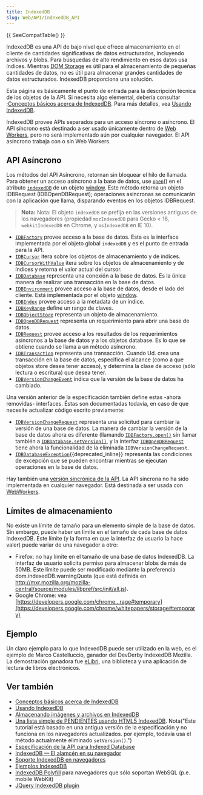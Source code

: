 ```yaml
---
title: IndexedDB
slug: Web/API/IndexedDB_API
---
```


{{ SeeCompatTable() }}

IndexedDB es una API de bajo nivel que ofrece almacenamiento en el cliente de cantidades significativas de datos estructurados, incluyendo archivos y blobs. Para búsquedas de alto rendimiento en esos datos usa índices. Mientras [DOM Storage](/es/docs/DOM/Storage) es útil para el almacenamiento de pequeñas cantidades de datos, no es útil para almacenar grandes cantidades de datos estructurados. IndexedDB proporciona una solución.

Esta página es básicamente el punto de entrada para la descripción técnica de los objetos de la API. Si necesita algo elemental, debería consultar ;[Conceptos básicos acerca de IndexedDB](/es/docs/IndexedDB/Basic_Concepts_Behind_IndexedDB). Para más detalles, vea [Usando IndexedDB](/es/docs/IndexedDB/Using_IndexedDB).

IndexedDB provee APIs separados para un acceso síncrono o asíncrono. El API síncrono está destinado a ser usado únicamente dentro de [Web Workers](/es/docs/DOM/Worker), pero no será implementado aún por cualquier navegador. El API asíncrono trabaja con o sin Web Workers.

## API Asíncrono

Los métodos del API Asíncrono, retornan sin bloquear el hilo de llamada. Para obtener un acceso asíncrono a la base de datos, use [`open`](/es/docs/IndexedDB/IDBFactory#open)() en el atributo [`indexedDB`](/es/docs/IndexedDB/IDBEnvironment#attr_indexedDB) de un objeto [window](/es/docs/DOM/window). Este método retorna un objeto IDBRequest (IDBOpenDBRequest); operaciones asíncronas se comunicarán con la aplicación que llama, disparando eventos en los objetos IDBRequest.

> **Nota:** Nota: El objeto `indexedDB` se prefija en las versiones antiguas de los navegadores (propiedad `mozIndexedDB` para Gecko < 16, `webkitIndexedDB` en Chrome, y `msIndexedDB` en IE 10).

- [`IDBFactory`](/es/docs/IndexedDB/IDBFactory) provee acceso a la base de datos. Esta es la interface implementada por el objeto global `indexedDB` y es el punto de entrada para la API.
- [`IDBCursor`](/es/docs/IndexedDB/IDBCursor) itera sobre los objetos de almacenamiento y de índices.
- [`IDBCursorWithValue`](/es/docs/IndexedDB/IDBCursorWithValue) itera sobre los objetos de almacenamiento y de índices y retorna el valor actual del cursor.
- [`IDBDatabase`](/es/docs/IndexedDB/IDBDatabase) representa una conexión a la base de datos. Es la única manera de realizar una transacción en la base de datos.
- [`IDBEnvironment`](/es/docs/IndexedDB/IDBEnvironment) provee acceso a la base de datos, desde el lado del cliente. Está implementada por el objeto [window](/es/docs/DOM/window).
- [`IDBIndex`](/es/docs/IndexedDB/IDBIndex) provee acceso a la metadata de un índice.
- [`IDBKeyRange`](/es/docs/IndexedDB/IDBKeyRange) define un rango de claves.
- [`IDBObjectStore`](/es/docs/IndexedDB/IDBObjectStore) representa un objeto de almacenamiento.
- [`IDBOpenDBRequest`](/es/docs/IndexedDB/IDBOpenDBRequest) representa un requerimiento para abrir una base de datos.
- [`IDBRequest`](/es/docs/IndexedDB/IDBRequest) provee acceso a los resultados de los requerimientos asíncronos a la base de datos y a los objetos database. Es lo que se obtiene cuando se llama a un método asíncrono.
- [`IDBTransaction`](/es/docs/IndexedDB/IDBTransaction) representa una transacción. Cuando Ud. crea una transacción en la base de datos, especifica el alcance (como a que objetos store desea tener acceso), y determina la clase de acceso (sólo lectura o escritura) que desea tener.
- [`IDBVersionChangeEvent`](/es/docs/IndexedDB/IDBVersionChangeEvent) indica que la versión de la base de datos ha cambiado.

Una versión anterior de la especificación también define estas -ahora removidas- interfaces. Éstas son documentadas todavía, en caso de que necesite actualizar código escrito previamente:

- [`IDBVersionChangeRequest`](/es/docs/IndexedDB/IDBVersionChangeRequest) representa una solicitud para cambiar la versión de una base de datos. La manera de cambiar la versión de la base de datos ahora es diferente (llamando [`IDBFactory.open()`](/es/docs/IndexedDB/IDBFactory#open) sin llamar también a [`IDBDatabase.setVersion()`](</es/docs/IndexedDB/IDBDatabase#setVersion()>), y la interfaz [`IDBOpenDBRequest`](/es/docs/IndexedDB/IDBOpenDBRequest) tiene ahora la funcionalidad de la eliminada `IDBVersionChangeRequest`.
- [`IDBDatabaseException`](/es/docs/IndexedDB/IDBDatabaseException){{deprecated_inline}} representa las condiciones de excepción que se pueden encontrar mientras se ejecutan operaciones en la base de datos.

Hay también una [versión sincrónica de la API](/es/docs/IndexedDB/Syncronous_API). La API síncrona no ha sido implementada en cualquier navegador. Está destinada a ser usada con [WebWorkers](/es/docs/DOM/Using_web_workers).

## Límites de almacenamiento

No existe un límite de tamaño para un elemento simple de la base de datos. Sin embargo, puede haber un límite en el tamaño de cada base de datos IndexedDB. Este límite (y la forma en que la interfaz de usuario la hace valer) puede variar de una navegador a otro:

- Firefox: no hay límite en el tamaño de una base de datos IndexedDB. La interfaz de usuario solicita permiso para almacenar blobs de más de 50MB. Este límite puede ser modificado mediante la preferencia dom.indexedDB.warningQuota (que está definida en <http://mxr.mozilla.org/mozilla-central/source/modules/libpref/src/init/all.js>).
- Google Chrome: vea [https://developers.google.com/chrome...rage#temporary](https://developers.google.com/chrome/whitepapers/storage#temporary)

## Ejemplo

Un claro ejemplo para lo que IndexedDB puede ser utilizado en la web, es el ejemplo de Marco Castelluccio, ganador del DevDerby IndexedDB Mozilla. La demostración ganadora fue [eLibri](/en-US/demos/detail/elibri), una biblioteca y una aplicación de lectura de libros electrónicos.

## Ver también

- [Conceptos básicos acerca de IndexedDB](/es/docs/IndexedDB/Basic_Concepts_Behind_IndexedDB)
- [Usando IndexedDB](/es/docs/IndexedDB/Using_IndexedDB)
- [Almacenando imágenes y archivos en IndexedDB](http://hacks.mozilla.org/2012/02/storing-images-and-files-in-indexeddb/)
- [Una lista simple de PENDIENTES usando HTML5 IndexedDB](http://www.html5rocks.com/tutorials/indexeddb/todo/). Nota("Este tutorial está basado en una antigua versión de la especificación y no funciona en los navegadores actualizados. por ejemplo, todavía usa el método actualmente eliminado `setVersion()`.")
- [Especificación de la API para Indexed Database](http://www.w3.org/TR/IndexedDB/)
- [IndexedDB — El alamcén en su navegador](http://msdn.microsoft.com/en-us/scriptjunkie/gg679063.aspx)
- [Soporte IndexedDB en navegadores](http://caniuse.com/indexeddb)
- [Ejemplos IndexedDB](http://nparashuram.com/IndexedDB/trialtool/index.html)
- [IndexedDB Polyfill](https://github.com/axemclion/IndexedDBShim) para navegadores que sólo soportan WebSQL (p.e. mobile WebKit)
- [JQuery IndexedDB plugin](http://nparashuram.com/IndexedDBShim/)
